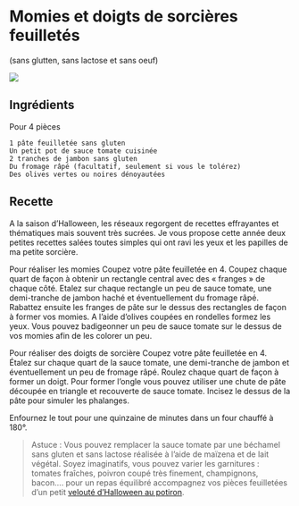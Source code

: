 # Momies et doigts de sorcières feuilletés
(sans glutten, sans lactose et sans oeuf)  

![](../img/momies-et-doigts-de-sorci%C3%A8re2.jpg)

## Ingrédients
Pour 4 pièces

    1 pâte feuilletée sans gluten
    Un petit pot de sauce tomate cuisinée
    2 tranches de jambon sans gluten
    Du fromage râpé (facultatif, seulement si vous le tolérez)
    Des olives vertes ou noires dénoyautées

## Recette
A la saison d’Halloween, les réseaux regorgent de recettes effrayantes et thématiques mais souvent très sucrées. Je vous propose cette année deux petites recettes salées toutes simples qui ont ravi les yeux et les papilles de ma petite sorcière.

Pour réaliser les momies
Coupez votre pâte feuilletée en 4. Coupez chaque quart de façon à obtenir un rectangle central avec des « franges » de chaque côté. Etalez sur chaque rectangle un peu de sauce tomate, une demi-tranche de jambon haché et éventuellement du fromage râpé. Rabattez ensuite les franges de pâte sur le dessus des rectangles de façon à former vos momies. A l’aide d’olives coupées en rondelles formez les yeux. Vous pouvez badigeonner un peu de sauce tomate sur le dessus de vos momies afin de les colorer un peu.

Pour réaliser des doigts de sorcière
Coupez votre pâte feuilletée en 4. Étalez sur chaque quart de la sauce tomate, une demi-tranche de jambon et éventuellement un peu de fromage râpé. Roulez chaque quart de façon à former un doigt. Pour former l’ongle vous pouvez utiliser une chute de pâte découpée en triangle et recouverte de sauce tomate. Incisez le dessus de la pâte pour simuler les phalanges.

Enfournez le tout pour une quinzaine de minutes dans un four chauffé à 180°.

> Astuce : Vous pouvez remplacer la sauce tomate par une béchamel sans gluten et sans lactose réalisée à l’aide de maïzena et de lait végétal. Soyez imaginatifs, vous pouvez varier les garnitures : tomates fraîches, poivron coupé très finement, champignons, bacon…. pour un repas équilibré accompagnez vos pièces feuilletées d’un petit [velouté d’Halloween au potiron](../soupes/Veloute-de-potiron-carottes-coco-et-curcuma.md).

